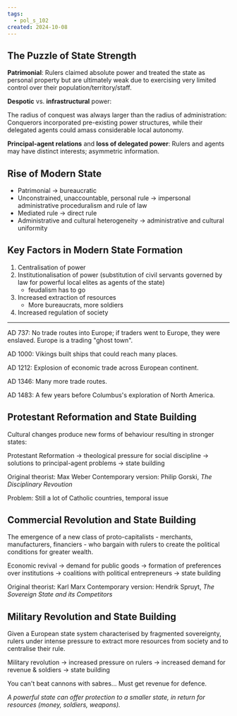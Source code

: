```yaml
---
tags:
  - pol_s_102
created: 2024-10-08
---
```


## The Puzzle of State Strength

**Patrimonial**: Rulers claimed absolute power and treated the state as personal property but are ultimately weak due to exercising very limited control over their population/territory/staff.

**Despotic** vs. **infrastructural** power:

The radius of conquest was always larger than the radius of administration: Conquerors incorporated pre-existing power structures, while their delegated agents could amass considerable local autonomy.

**Principal-agent relations** and **loss of delegated power**: Rulers and agents may have distinct interests; asymmetric information.

## Rise of Modern State

- Patrimonial -> bureaucratic
- Unconstrained, unaccountable, personal rule -> impersonal administrative proceduralism and rule of law
- Mediated rule -> direct rule
- Administrative and cultural heterogeneity -> administrative and cultural uniformity

## Key Factors in Modern State Formation

1. Centralisation of power
2. Institutionalisation of power (substitution of civil servants governed by law for powerful local elites as agents of the state)
   - feudalism has to go
3. Increased extraction of resources
   - More bureaucrats, more soldiers
4. Increased regulation of society

---

AD 737: No trade routes into Europe; if traders went to Europe, they were enslaved. Europe is a trading "ghost town".

AD 1000: Vikings built ships that could reach many places.

AD 1212: Explosion of economic trade across European continent.

AD 1346: Many more trade routes.

AD 1483: A few years before Columbus's exploration of North America.

## Protestant Reformation and State Building

Cultural changes produce new forms of behaviour resulting in stronger states:

Protestant Reformation -> theological pressure for social discipline -> solutions to principal-agent problems -> state building

Original theorist: Max Weber
Contemporary version: Philip Gorski, *The Disciplinary Revoution*

Problem: Still a lot of Catholic countries, temporal issue

## Commercial Revolution and State Building

The emergence of a new class of proto-capitalists - merchants, manufacturers, financiers - who bargain with rulers to create the political conditions for greater wealth.

Economic revival -> demand for public goods -> formation of preferences over institutions -> coalitions with political entrepreneurs -> state building

Original theorist: Karl Marx
Contemporary version: Hendrik Spruyt, *The Sovereign State and its Competitors*

## Military Revolution and State Building

Given a European state system characterised by fragmented sovereignty, rulers under intense pressure to extract more resources from society and to centralise their rule.

Military revolution -> increased pressure on rulers -> increased demand for revenue & soldiers -> state building

You can't beat cannons with sabres... Must get revenue for defence.

*A powerful state can offer protection to a smaller state, in return for resources (money, soldiers, weapons).*
